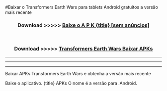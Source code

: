 #Baixar o Transformers Earth Wars   para tablets Android gratuitos a versão mais recente


<div align="center">
<h3>Download >>>>> <a href="https://pt-web.web.app/?pt= {title}">Baixe o A P K {title} [sem anúncios]</a></h3><br>

<h3>Download >>>>> <a href="https://pt-web.web.app/?pt= {title}">Transformers Earth Wars  Baixar APKs</a></h3>
</div>

----------------------------------------------------------

----------------------------------------------------------

----------------------------------------------------------

Baixar APKs Transformers Earth Wars  e obtenha a versão mais recente

Baixe o aplicativo. {title} APKs O nome é a versão para .Android.


